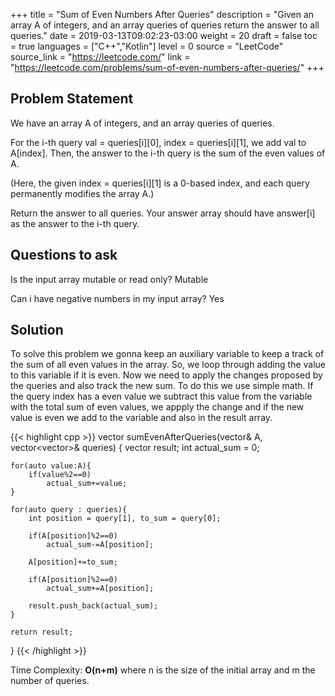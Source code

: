 +++
title = "Sum of Even Numbers After Queries"
description = "Given an array A of integers, and an array queries of queries return the answer to all queries."
date = 2019-03-13T09:02:23-03:00
weight = 20
draft = false
toc = true
languages = ["C++","Kotlin"]
level = 0
source = "LeetCode"
source_link = "https://leetcode.com/"
link = "https://leetcode.com/problems/sum-of-even-numbers-after-queries/"
+++
<h2 class="title is-4"> Problem Statement </h2>

We have an array A of integers, and an array queries of queries.

For the i-th query val = queries[i][0], index = queries[i][1], we add val to A[index]. Then, the answer to the i-th query is the sum of the even values of A.

(Here, the given index = queries[i][1] is a 0-based index, and each query permanently modifies the array A.)

Return the answer to all queries. Your answer array should have answer[i] as the answer to the i-th query.

<h2 class="title is-4"> Questions to ask </h2>

Is the input array mutable or read only? Mutable

Can i have negative numbers in my input array? Yes

<h2 class="title is-5"> Solution </h2>

To solve this problem we gonna keep an auxiliary variable to keep a track of the sum of all even values in the array. So, we loop through adding
the value to this variable if it is even. Now we need to apply the changes proposed by the queries and also track the new sum. To do this we use simple math.
If the query index has a even value we subtract this value from the variable with the total sum of even values, we appply the change and if the new value
is even we add to the variable and also in the result array. 

{{< highlight cpp >}}
vector<int> sumEvenAfterQueries(vector<int>& A, vector<vector<int>>& queries) {
    vector<int> result;
    int actual_sum = 0;

    for(auto value:A){
        if(value%2==0)
            actual_sum+=value;
    }

    for(auto query : queries){
        int position = query[1], to_sum = query[0];

        if(A[position]%2==0)
            actual_sum-=A[position];

        A[position]+=to_sum;

        if(A[position]%2==0)
            actual_sum+=A[position];

        result.push_back(actual_sum);
    }

    return result;
}
{{< /highlight >}}


Time Complexity: **O(n+m)** where n is the size of the initial array and m the number of queries.
